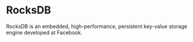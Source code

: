 # RocksDB
RocksDB is an embedded, high-performance, persistent key-value storage engine developed at Facebook.